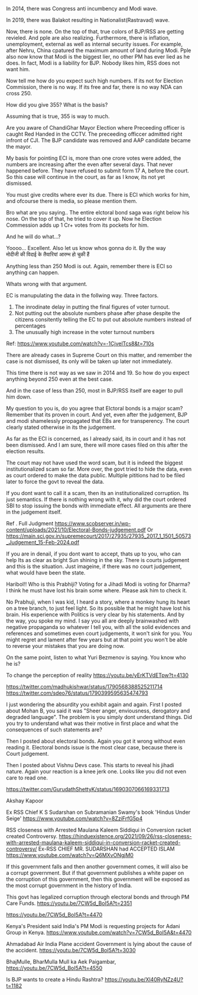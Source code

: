 


In 2014, there was Congress anti incumbency and Modi wave.

In 2019, there was Balakot resulting in Nationalist(Rastravad) wave.

Now, there is none. On the top of that, true colors of BJP/RSS are getting revieled. And pple are also realizing.
Furthermore, there is inflation, unemployment, external as well as internal security issues.
For example, after Nehru, China cpatured the maximum amount of land during Modi.
Pple also now know that Modi is the biggest lier, no other PM has ever lied as he does.
In fact, Modi is a liability for BJP. Nobody likes him, RSS does not want him.

Now tell me how do you expect such high numbers. If its not for Election Commission, there is no way.
If its free and far, there is no way NDA can cross 250.


How did you give 355? What is the basis?




Assuming that is true, 355 is way to much.


Are you aware of ChandiGhar Mayor Election where Preceeding officer is caught Red Handed in the CCTV. 
The preceeding officcer admitted right infront of CJI.
The BJP candidate was removed and AAP candidate became the mayor.

My basis for pointing ECI is, more than one crore votes were added, the numbers are increasing after the even after several days. That never happened before.
They have refused to submit form 17 A, before the court.
So this case will continue in the court, as far as I know, its not yet dismissed.

You must give credits where ever its due. There is ECI which works for him, and ofcourse there is media, so please mention them.




Bro what are you saying.. 
The entire elctoral bond saga was right below his nose. On the top of that, he tried to cover it up. 
Now he Election Commession adds up 1 Cr+ votes from its pockets for him.

And he will do what...?
 
 
Yoooo...
Excellent.
Also let us know whos gonna do it.
By the way  
मोदीजी की विदाई के तैयारियां आरम्भ हो चुकी हैं 


Anything less than 250 Modi is out. Again, remember there is ECI so anything can happen.

Whats wrong with that argument. 

EC is manupulating the data in the follwing way.
Three factors.
1. The inrodinate delay in putting the final figures of voter turnout.
2. Not putting out the absolute numbers phase after phase despite the citizens consitently telling the EC to put out absolute numbers instead of percentages
3. The unusually high increase in the voter turnout numbers 

Ref: https://www.youtube.com/watch?v=-1CjvelTcs8&t=710s

There are already cases in Supreme Court on this matter, and remember the case is not dismissed, its only will be taken up later not immediately.

This time there is not way as we saw in 2014 and 19. So how do you expect anything beyond 250 even at the best case.

And in the case of less than 250, most in BJP/RSS itself are eager to pull him down.

My question to you is, do you agree that Elctoral bonds is a major scam? Remember that its proven in court.
And yet, even after the judgement, BJP and modi shamelessly propagated that EBs are for transperency. 
The court clearly stated otherwise in its the judgement.

As far as the ECI is concerned, as I already said, its in court and it has not been dismissed. 
And I am sure, there will more cases filed on this after the election results. 

The court may not have used the word scam, but it is indeed the biggest institutionalized scam so far.
More over, the govt tried to hide the data, even as court ordered to make the data public.
Multiple pititions had to be filed later to force the govt to reveal the data.
 
If you dont want to call it a scam, then its an institutionalized corruption.
Its just semantics. 
If there is nothing wrong with it, why did the court ordered SBI to stop issuing the bonds with immediate effect.
All arguments are there in the judgement itself.

Ref . Full Judgment 
https://www.scobserver.in/wp-content/uploads/2021/10/Electoral-Bonds-judgement.pdf
Or
https://main.sci.gov.in/supremecourt/2017/27935/27935_2017_1_1501_50573_Judgement_15-Feb-2024.pdf

If you are in denail, if you dont want to accept, thats up to you, who can help
Its as clear as bright Sun shining in the sky.
There is courts judgement and this is the situation.
Just imageine, if there was no court judgement, what would have been the state.



Haribol!! Who is this Prabhiji? Voting for a Jihadi Modi is voting for Dharma? I think he must have lost his brain some where. Please ask him to check it.


No Prabhuji, when I was kid, I heard a story, where a monkey hung its heart on a tree branch, to just feel light. So its possible that he might have lost his brain.
His experience with Politics is very clear by his statements.
And by the way, you spoke my mind.
I say you all are deeply brainwashed with negative propaganda so whatever I tell you, with all the solid evidences and references and sometimes even court judgements, it won't sink for you. 
You might regret and lament after few years but at that point you won't be able to reverse your mistakes that you are doing now.

On the same point, listen to what Yuri Bezmenov is saying. You know who he is?

To change the perception of reality
https://youtu.be/yErKTVdETpw?t=4130

https://twitter.com/madhukishwar/status/1790568388525211714
https://twitter.com/sdeo76/status/1790399595635474793



I just wondering the absurdity you exhibit again and again. 
First I posted about Mohan B, you said it was "Sheer anger, enviousness, derogatory and degraded language". 
The problem is you simply dont understand things. Did you try to understand what was their motive in first place and what the consequences of such statements are?

Then I posted about electoral bonds. Again you got it wrong without even reading it.
Electoral bonds issue is the most clear case, because there is Court judgement.

Then I posted about Vishnu Devs case. This starts to reveal his jihadi nature. 
Again your reaction is a knee jerk one. Looks like you did not even care to read one.

https://twitter.com/GurudathShettyK/status/1690307066169331713


Akshay Kapoor 



Ex RSS Chief K S Sudarshan on Subramanian Swamy's book 'Hindus Under Seige'
https://www.youtube.com/watch?v=8ZziFrfG5p4


RSS closeness with Arrested Maulana Kaleem Siddiqui in Conversion racket created Controversy.
https://hinduexistence.org/2021/09/26/rss-closeness-with-arrested-maulana-kaleem-siddiqui-in-conversion-racket-created-controversy/
Ex-RSS CHIEF MR. SUDARSHAN had ACCEPTED ISLAM
https://www.youtube.com/watch?v=Q6MXvONgjM0


If this government falls and then another government comes, it will also be a corrupt government.
But if that government publishes a white paper on the corruption of this government, then this government will be exposed as the most corrupt government in the history of India.

This govt has legalized corruption through electoral bonds and through PM Care Funds.
https://youtu.be/7CW5d_BoI5A?t=2351

https://youtu.be/7CW5d_BoI5A?t=4470


Kenya's President said India's PM Modi is requesting projects for Adani Group in Kenya.
https://www.youtube.com/watch?v=7CW5d_BoI5A&t=4470


Ahmadabad Air India Plane accident
Government is lying about the cause of the accident.
https://youtu.be/7CW5d_BoI5A?t=3030


BhajMulle, BharMulla Mull ka Aek Paigambar, 
https://youtu.be/7CW5d_BoI5A?t=4550


Is BJP wants to create a Hindu Rashtra?
https://youtu.be/Xl40RyNZz4U?t=1182

